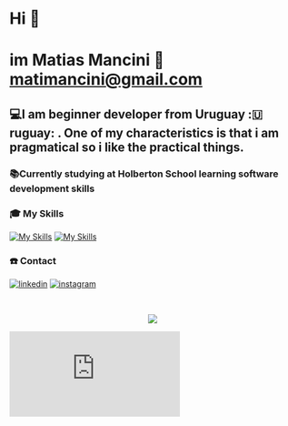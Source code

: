 # Hi 👋 
# im Matias Mancini 📧 matimancini@gmail.com 


## 💻I am beginner developer from Uruguay :🇺ruguay: . One of my characteristics is that i am pragmatical so i like the practical things.

### 📚Currently studying at Holberton School learning software development skills

### :mortar_board: My Skills

[![My Skills](https://skills.thijs.gg/icons?i=js,html,css,java-dark,c,python-dark&theme=dark)](https://skills.thijs.gg)
[![My Skills](https://skills.thijs.gg/icons?i=js,html,css,java-light,c,python-light)](https://skills.thijs.gg)

### ☎️ Contact

[![linkedin](https://user-images.githubusercontent.com/17550413/211963098-8cc3503d-a03b-476d-815c-3abd341815c3.png)](https://www.linkedin.com/in/matias-mancini-35aa10261/)
[![instagram](https://user-images.githubusercontent.com/17550413/211963091-1ae45252-3913-460c-975e-6a32d2375fc1.png)](https://www.instagram.com/matias_emme/)



</br>
  
<p align="center">  <img align="center" src="https://profile-counter.glitch.me/EMME-ESSE/count.svg" /></p>

![Hit counter](https://smallcounter.com/count.php?c_style=14&id=1626708761)

</div>
